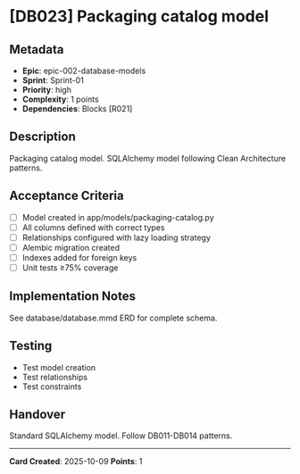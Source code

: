 # [DB023] Packaging catalog model

## Metadata

- **Epic**: epic-002-database-models
- **Sprint**: Sprint-01
- **Priority**: high
- **Complexity**: 1 points
- **Dependencies**: Blocks [R021]

## Description

Packaging catalog model. SQLAlchemy model following Clean Architecture patterns.

## Acceptance Criteria

- [ ] Model created in app/models/packaging-catalog.py
- [ ] All columns defined with correct types
- [ ] Relationships configured with lazy loading strategy
- [ ] Alembic migration created
- [ ] Indexes added for foreign keys
- [ ] Unit tests ≥75% coverage

## Implementation Notes

See database/database.mmd ERD for complete schema.

## Testing

- Test model creation
- Test relationships
- Test constraints

## Handover

Standard SQLAlchemy model. Follow DB011-DB014 patterns.

---
**Card Created**: 2025-10-09
**Points**: 1
